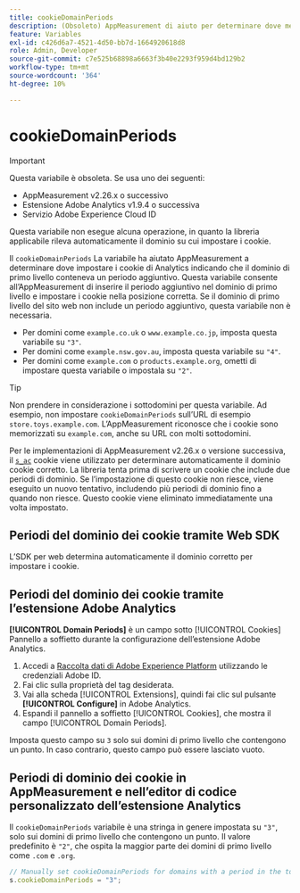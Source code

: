 ```yaml
---
title: cookieDomainPeriods
description: (Obsoleto) AppMeasurement di aiuto per determinare dove memorizzare i cookie quando il dominio di primo livello di un sito web contiene un punto.
feature: Variables
exl-id: c426d6a7-4521-4d50-bb7d-1664920618d8
role: Admin, Developer
source-git-commit: c7e525b68898a6663f3b40e2293f959d4bd129b2
workflow-type: tm+mt
source-wordcount: '364'
ht-degree: 10%

---
```



# cookieDomainPeriods

>[!IMPORTANT]
>Questa variabile è obsoleta. Se usa uno dei seguenti:
>
>* AppMeasurement v2.26.x o successivo
>* Estensione Adobe Analytics v1.9.4 o successiva
>* Servizio Adobe Experience Cloud ID
>
>Questa variabile non esegue alcuna operazione, in quanto la libreria applicabile rileva automaticamente il dominio su cui impostare i cookie.

Il `cookieDomainPeriods` La variabile ha aiutato AppMeasurement a determinare dove impostare i cookie di Analytics indicando che il dominio di primo livello conteneva un periodo aggiuntivo. Questa variabile consente all’AppMeasurement di inserire il periodo aggiuntivo nel dominio di primo livello e impostare i cookie nella posizione corretta. Se il dominio di primo livello del sito web non include un periodo aggiuntivo, questa variabile non è necessaria.

* Per domini come `example.co.uk` o `www.example.co.jp`, imposta questa variabile su `"3"`.
* Per domini come `example.nsw.gov.au`, imposta questa variabile su `"4"`.
* Per domini come `example.com` o `products.example.org`, ometti di impostare questa variabile o impostala su `"2"`.

>[!TIP]
>
>Non prendere in considerazione i sottodomini per questa variabile. Ad esempio, non impostare `cookieDomainPeriods` sull’URL di esempio `store.toys.example.com`. L’AppMeasurement riconosce che i cookie sono memorizzati su `example.com`, anche su URL con molti sottodomini.

Per le implementazioni di AppMeasurement v2.26.x o versione successiva, il [`s_ac`](https://experienceleague.adobe.com/en/docs/core-services/interface/data-collection/cookies/analytics) cookie viene utilizzato per determinare automaticamente il dominio cookie corretto. La libreria tenta prima di scrivere un cookie che include due periodi di dominio. Se l’impostazione di questo cookie non riesce, viene eseguito un nuovo tentativo, includendo più periodi di dominio fino a quando non riesce. Questo cookie viene eliminato immediatamente una volta impostato.

## Periodi del dominio dei cookie tramite Web SDK

L’SDK per web determina automaticamente il dominio corretto per impostare i cookie.

## Periodi del dominio dei cookie tramite l’estensione Adobe Analytics

**[!UICONTROL Domain Periods]** è un campo sotto [!UICONTROL Cookies] Pannello a soffietto durante la configurazione dell’estensione Adobe Analytics.

1. Accedi a [Raccolta dati di Adobe Experience Platform](https://experience.adobe.com/data-collection) utilizzando le credenziali Adobe ID.
1. Fai clic sulla proprietà del tag desiderata.
1. Vai alla scheda [!UICONTROL Extensions], quindi fai clic sul pulsante **[!UICONTROL Configure]** in Adobe Analytics.
1. Espandi il pannello a soffietto [!UICONTROL Cookies], che mostra il campo [!UICONTROL Domain Periods].

Imposta questo campo su `3` solo sui domini di primo livello che contengono un punto. In caso contrario, questo campo può essere lasciato vuoto.

## Periodi di dominio dei cookie in AppMeasurement e nell’editor di codice personalizzato dell’estensione Analytics

Il `cookieDomainPeriods` variabile è una stringa in genere impostata su `"3"`, solo sui domini di primo livello che contengono un punto. Il valore predefinito è `"2"`, che ospita la maggior parte dei domini di primo livello come `.com` e `.org`.

```js
// Manually set cookieDomainPeriods for domains with a period in the top-level domain, such as www.example.co.uk
s.cookieDomainPeriods = "3";
```
